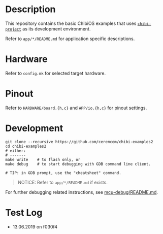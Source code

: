 # Description 

This repository contains the basic ChibiOS examples that uses [`chibi-project`][1] as its development environment. 

Refer to `app/*/README.md` for application specific descriptions. 

[1]: https://github.com/ceremcem/chibi-project

# Hardware

Refer to `config.mk` for selected target hardware.


# Pinout

Refer to `HARDWARE/board.{h,c}` and `APP/io.{h,c}` for pinout settings.


# Development

```
git clone --recursive https://github.com/ceremcem/chibi-examples2
cd chibi-examples2
# either:
# -------
make write    # to flash only, or
make debug    # to start debugging with GDB command line client.

# TIP: in GDB prompt, use the "cheatsheet" command.
```

> NOTICE: Refer to `app/*/README.md` if exists.

For further debugging related instructions, see [mcu-debug/README.md](https://github.com/aktos-io/mcu-debug).


# Test Log

* 13.06.2019 on f030f4